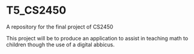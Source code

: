 # T5_CS2450

A repository for the final project of CS2450

This project will be to produce an application to assist in teaching math to children though the use of a digital abbicus.
